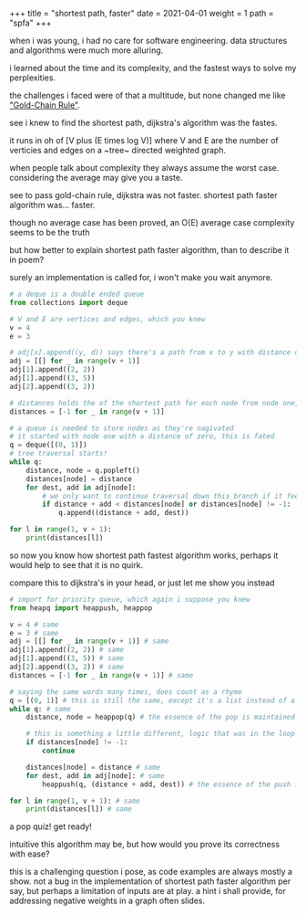 +++
title = "shortest path, faster"
date = 2021-04-01
weight = 1
path = "spfa"
+++


when i was young, i had no care for software engineering. data structures and algorithms were much more alluring.

i learned about the time and its complexity, and the fastest ways to solve my perplexities.

the challenges i faced were of that a multitude, but none changed me like ["Gold-Chain Rule"](https://dmoj.ca/problem/vmss7wc15c4p3).

see i knew to find the shortest path, dijkstra's algorithm was the fastes.

it runs in oh of [V plus (E times log V)] where V and E are the number of verticies and edges on a ~tree~ directed weighted graph.

when people talk about complexity they always assume the worst case. considering the average may give you a taste.

see to pass gold-chain rule, dijkstra was not faster. shortest path faster algorithm was... faster.

though no average case has been proved, an O(E) average case complexity seems to be the truth

but how better to explain shortest path faster algorithm, than to describe it in poem?

surely an implementation is called for, i won't make you wait anymore.

```python
# a deque is a double ended queue
from collections import deque

# V and E are vertices and edges, which you knew
v = 4
e = 3

# adj[x].append((y, d)) says there's a path from x to y with distance d
adj = [[] for _ in range(v + 1)]
adj[1].append((2, 2))
adj[1].append((3, 5))
adj[2].append((3, 2))

# distances holds the of the shortest path for each node from node one, stay with me
distances = [-1 for _ in range(v + 1)]

# a queue is needed to store nodes as they're nagivated
# it started with node one with a distance of zero, this is fated
q = deque([(0, 1)])
# tree traversal starts!
while q:
    distance, node = q.popleft()
    distances[node] = distance
    for dest, add in adj[node]:
        # we only want to continue traversal down this branch if it feels good in our hearts
        if distance + add < distances[node] or distances[node] != -1:
            q.append((distance + add, dest))

for l in range(1, v + 1):
    print(distances[l])
```

so now you know how shortest path fastest algorithm works, perhaps it would help to see that it is no quirk.

compare this to dijkstra's in your head, or just let me show you instead

```python
# import for priority queue, which again i suppose you knew
from heapq import heappush, heappop

v = 4 # same
e = 3 # same
adj = [[] for _ in range(v + 1)] # same
adj[1].append((2, 2)) # same
adj[1].append((3, 5)) # same
adj[2].append((3, 2)) # same
distances = [-1 for _ in range(v + 1)] # same

# saying the same words many times, does count as a rhyme
q = [(0, 1)] # this is still the same, except it's a list instead of a deque, which in python is just a name
while q: # same
    distance, node = heappop(q) # the essence of the pop is maintained

    # this is something a little different, logic that was in the loop is now in the parent
    if distances[node] != -1:
        continue

    distances[node] = distance # same
    for dest, add in adj[node]: # same
        heappush(q, (distance + add, dest)) # the essence of the push is maintained

for l in range(1, v + 1): # same
    print(distances[l]) # same
```

a pop quiz! get ready!

intuitive this algorithm may be, but how would you prove its correctness with ease?

this is a challenging question i pose, as code examples are always mostly a show. not a bug in the implementation of shortest path faster algorithm per say, but perhaps a limitation of inputs are at play. a hint i shall provide, for addressing negative weights in a graph often slides.
